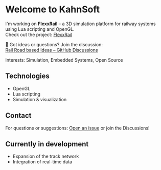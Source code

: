 # Welcome to KahnSoft

I'm working on **FlexxRail** – a 3D simulation platform for railway systems using Lua scripting and OpenGL.  
Check out the project: [FlexxRail](https://github.com/KahnSoft/FlexxRail)

💬 Got ideas or questions? Join the discussion:  
[Rail Road based Ideas – GitHub Discussions](https://github.com/KahnSoft/FlexxRail/discussions)

Interests: Simulation, Embedded Systems, Open Source

## Technologies
- OpenGL
- Lua scripting
- Simulation & visualization

## Contact
For questions or suggestions: [Open an issue](https://github.com/KahnSoft/FlexxRail/issues) or join the Discussions!

## Currently in development
- Expansion of the track network
- Integration of real-time data
